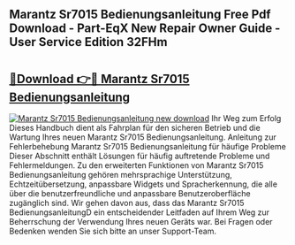 ## Marantz Sr7015 Bedienungsanleitung Free Pdf Download - Part-EqX New Repair Owner Guide - User Service Edition 32FHm

# <h2><a href="http://df0hkh.blite.top/?on=Marantz+Sr7015+Bedienungsanleitung">🔗Download 👉🔴 Marantz Sr7015 Bedienungsanleitung</a></h2>

[![Marantz Sr7015 Bedienungsanleitung new download](https://i.imgur.com/lujVjoI.png)](http://df0hkh.blite.top/?on=Marantz+Sr7015+Bedienungsanleitung)
Ihr Weg zum Erfolg Dieses Handbuch dient als Fahrplan für den sicheren Betrieb und die Wartung Ihres neuen Marantz Sr7015 Bedienungsanleitung. Anleitung zur Fehlerbehebung Marantz Sr7015 Bedienungsanleitung für häufige Probleme Dieser Abschnitt enthält Lösungen für häufig auftretende Probleme und Fehlermeldungen. Zu den erweiterten Funktionen von Marantz Sr7015 Bedienungsanleitung gehören mehrsprachige Unterstützung, Echtzeitübersetzung, anpassbare Widgets und Spracherkennung, die alle über die benutzerfreundliche und anpassbare Benutzeroberfläche zugänglich sind. Wir gehen davon aus, dass das Marantz Sr7015 BedienungsanleitungD ein entscheidender Leitfaden auf Ihrem Weg zur Beherrschung der Verwendung Ihres neuen Geräts war. Bei Fragen oder Bedenken wenden Sie sich bitte an unser Support-Team.
